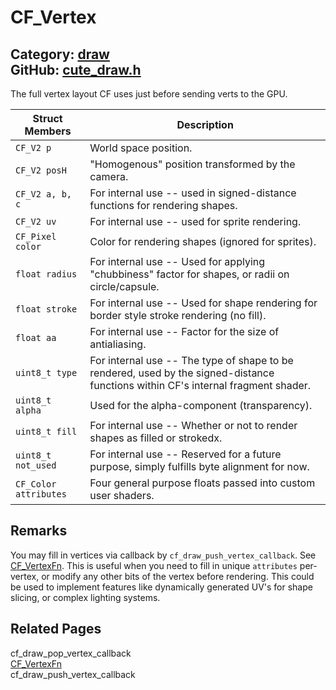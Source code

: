 [](../header.md ':include')

# CF_Vertex

Category: [draw](/api_reference?id=draw)  
GitHub: [cute_draw.h](https://github.com/RandyGaul/cute_framework/blob/master/include/cute_draw.h)  
---

The full vertex layout CF uses just before sending verts to the GPU.

Struct Members | Description
--- | ---
`CF_V2 p` | World space position.
`CF_V2 posH` | "Homogenous" position transformed by the camera.
`CF_V2 a, b, c` | For internal use -- used in signed-distance functions for rendering shapes.
`CF_V2 uv` | For internal use -- used for sprite rendering.
`CF_Pixel color` | Color for rendering shapes (ignored for sprites).
`float radius` | For internal use -- Used for applying "chubbiness" factor for shapes, or radii on circle/capsule.
`float stroke` | For internal use -- Used for shape rendering for border style stroke rendering (no fill).
`float aa` | For internal use -- Factor for the size of antialiasing.
`uint8_t type` | For internal use -- The type of shape to be rendered, used by the signed-distance functions within CF's internal fragment shader.
`uint8_t alpha` | Used for the alpha-component (transparency).
`uint8_t fill` | For internal use -- Whether or not to render shapes as filled or strokedx.
`uint8_t not_used` | For internal use -- Reserved for a future purpose, simply fulfills byte alignment for now.
`CF_Color attributes` | Four general purpose floats passed into custom user shaders.

## Remarks

You may fill in vertices via callback by `cf_draw_push_vertex_callback`. See [CF_VertexFn](/draw/cf_vertexfn.md).
This is useful when you need to fill in unique `attributes` per-vertex, or modify any other
bits of the vertex before rendering. This could be used to implement features like dynamically
generated UV's for shape slicing, or complex lighting systems.

## Related Pages

cf_draw_pop_vertex_callback  
[CF_VertexFn](/draw/cf_vertexfn.md)  
cf_draw_push_vertex_callback  
